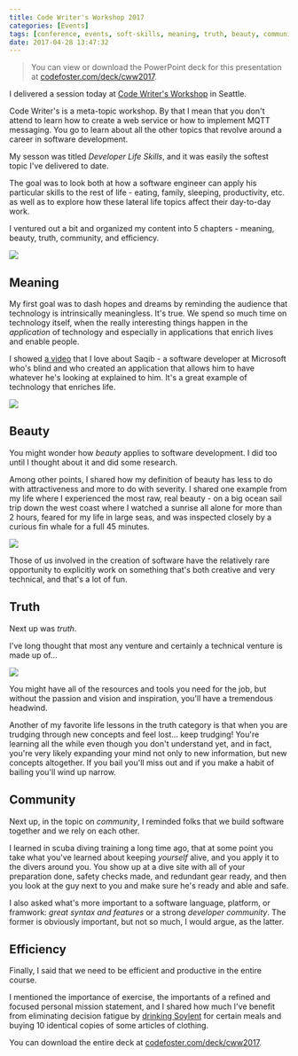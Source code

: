```yaml
---
title: Code Writer's Workshop 2017
categories: [Events]
tags: [conference, events, soft-skills, meaning, truth, beauty, community, efficiency, seattle]
date: 2017-04-28 13:47:32
---
```


> You can view or download the PowerPoint deck for this presentation at [codefoster.com/deck/cww2017](http://codefoster.com/deck/cww2017).

I delivered a session today at [Code Writer's Workshop](https://www.codewritersworkshop.com/events/seattle) in Seattle.

Code Writer's is a meta-topic workshop. By that I mean that you don't attend to learn how to create a web service or how to implement MQTT messaging. You go to learn about all the other topics that revolve around a career in software development.

My sesson was titled _Developer Life Skills_, and it was easily the softest topic I've delivered to date.

The goal was to look both at how a software engineer can apply his particular skills to the rest of life - eating, family, sleeping, productivity, etc. as well as to explore how these lateral life topics affect their day-to-day work.

I ventured out a bit and organized my content into 5 chapters - meaning, beauty, truth, community, and efficiency.

![](../files/codewriters_01.png)

## Meaning
My first goal was to dash hopes and dreams by reminding the audience that technology is intrinsically meaningless. It's true. We spend so much time on technology itself, when the really interesting things happen in the _application_ of technology and especially in applications that enrich lives and enable people.

I showed [a video](http://www.youtube.com/watch?v=R2mC-NUAmMk) that I love about Saqib - a software developer at Microsoft who's blind and who created an application that allows him to have whatever he's looking at explained to him. It's a great example of technology that enriches life.

![](../files/codewriters_02.png)

## Beauty 
You might wonder how _beauty_ applies to software development. I did too until I thought about it and did some research.

Among other points, I shared how my definition of beauty has less to do with attractiveness and more to do with severity. I shared one example from my life where I experienced the most raw, real beauty - on a big ocean sail trip down the west coast where I watched a sunrise all alone for more than 2 hours, feared for my life in large seas, and was inspected closely by a curious fin whale for a full 45 minutes.

![](../files/codewriters_03.png)

Those of us involved in the creation of software have the relatively rare opportunity to explicitly work on something that's both creative and very technical, and that's a lot of fun.

## Truth
Next up was _truth_.

I've long thought that most any venture and certainly a technical venture is made up of...

![](../files/codewriters_04.png)

You might have all of the resources and tools you need for the job, but without the passion and vision and inspiration, you'll have a tremendous headwind.

Another of my favorite life lessons in the truth category is that when you are trudging through new concepts and feel lost... keep trudging! You're learning all the while even though you don't understand yet, and in fact, you're very likely expanding your mind not only to new information, but new concepts altogether. If you bail you'll miss out and if you make a habit of bailing you'll wind up narrow.

## Community
Next up, in the topic on _community_, I reminded folks that we build software together and we rely on each other.

I learned in scuba diving training a long time ago, that at some point you take what you've learned about keeping _yourself_ alive, and you apply it to the divers around you. You show up at a dive site with all of your preparation done, safety checks made, and redundant gear ready, and then you look at the guy next to you and make sure he's ready and able and safe.

I also asked what's more important to a software language, platform, or framwork: _great syntax and features_ or a strong _developer community_. The former is obviously important, but not so much, I would argue, as the latter.

## Efficiency
Finally, I said that we need to be efficient and productive in the entire course.

I mentioned the importance of exercise, the importants of a refined and focused personal mission statement, and I shared how much I've benefit from eliminating decision fatigue by [drinking Soylent](http://codefoster.com/soylent) for certain meals and buying 10 identical copies of some articles of clothing.

You can download the entire deck at [codefoster.com/deck/cww2017](http://codefoster.com/deck/cww2017).
